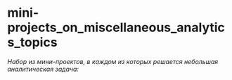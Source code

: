 # mini-projects_on_miscellaneous_analytics_topics
*Набор из мини-проектов, в каждом из которых решается небольшая аналитическая задача:*
